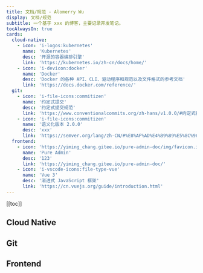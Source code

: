 ```yaml
---
title: 文档/规范 - Alomerry Wu
display: 文档/规范
subtitle: 一个基于 xxx 的博客，主要记录开发笔记。
tocAlwaysOn: true
cards:
  cloud-native:
    - icon: 'i-logos:kubernetes'
      name: 'Kubernetes'
      desc: '开源的容器编排引擎'
      link: 'https://kubernetes.io/zh-cn/docs/home/'
    - icon: 'i-devicon:docker'
      name: 'Docker'
      desc: 'Docker 的各种 API、CLI、驱动程序和规范以及文件格式的参考文档'
      link: 'https://docs.docker.com/reference/'
  git:
    - icon: 'i-file-icons:commitizen'
      name: '约定式提交'
      desc: '约定式提交规范'
      link: 'https://www.conventionalcommits.org/zh-hans/v1.0.0/#约定式提交规范'
    - icon: 'i-file-icons:commitizen'
      name: '语义化版本 2.0.0'
      desc: 'xxx'
      link: 'https://semver.org/lang/zh-CN/#%E8%AF%AD%E4%B9%89%E5%8C%96%E7%89%88%E6%9C%AC-200'
  frontend:
    - icon: 'https://yiming_chang.gitee.io/pure-admin-doc/img/favicon.ico'
      name: 'Pure Admin'
      desc: '123'
      link: 'https://yiming_chang.gitee.io/pure-admin-doc/'
    - icon: 'i-vscode-icons:file-type-vue'
      name: 'Vue 3'
      desc: '渐进式 JavaScript 框架'
      link: 'https://cn.vuejs.org/guide/introduction.html'
---
```


[[toc]]

## Cloud Native

<DisplayCard :cards="frontmatter.cards['cloud-native']" />

## Git

<DisplayCard :cards="frontmatter.cards['git']" />

## Frontend

<DisplayCard :cards="frontmatter.cards['frontend']" />